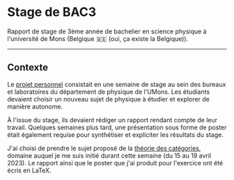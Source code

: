 # Stage de BAC3

Rapport de stage de 3ème année de bachelier en science physique à l'université de Mons (Belgique 🇧🇪 (oui, ça existe la Belgique)).

___

## Contexte

Le [projet personnel](https://webcontent.umons.ac.be/web/fr/pde/2023-2024/ue/US-B3-SCPHYS-013-M.htm) consistait en une semaine de stage au sein des bureaux et laboratoires du département de physique de l'UMons. Les étudiants devaient choisir un nouveau sujet de physique à étudier et explorer de manière autonome.

À l'issue du stage, ils devaient rédiger un rapport rendant compte de leur travail. Quelques semaines plus tard, une présentation sous forme de poster était également requise pour synthétiser et expliciter les résultats du stage.

J'ai choisi de prendre le sujet proposé de la [théorie des catégories](https://en.wikipedia.org/wiki/Category_theory), domaine auquel je me suis initié durant cette semaine (du 15 au 19 avril 2023). Le rapport ainsi que le poster que j'ai produit pour l'exercice ont été écris en LaTeX.
